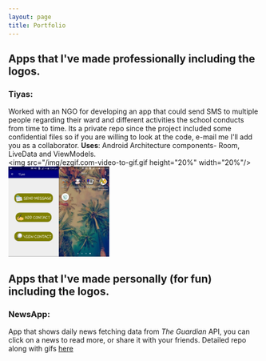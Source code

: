 ```yaml
---
layout: page
title: Portfolio
---
```


## Apps that I've made professionally including the logos.
### Tiyas: 
Worked with an NGO for developing an app that could send SMS to multiple people regarding their ward and different activities the school conducts from time to time. Its a private repo since the project included some confidential files
so if you are willing to look at the code, e-mail me I'll add you as a collaborator.
**Uses**: Android Architecture components- Room, LiveData and ViewModels.<br/>
<img src="/img/ezgif.com-video-to-gif.gif height="20%" width="20%"/><img src=/img/ezgif.com-video-to-gif(1).gif height="20%" width="20%"/><img src=/img/ezgif.com-crop(2).gif height="20%" width="20%"/> 


## Apps that I've made personally (for fun) including the logos.
### NewsApp:
App that shows daily news fetching data from _The Guardian_ API, you can click on a news to read more, or share it with your friends. Detailed repo along with gifs [here](https://github.com/srishti-R/NewsReportingApp) <br/>

